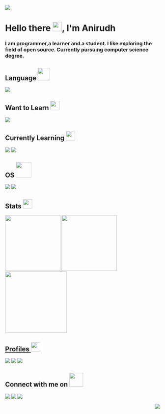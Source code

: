<img src="https://user-images.githubusercontent.com/94374523/143904768-1c329303-2810-4f41-8b9c-1a0f8cf9b183.png">

# Hello there <img src="https://raw.githubusercontent.com/MartinHeinz/MartinHeinz/master/wave.gif" width="30px">, I'm Anirudh
### I am programmer,a learner and a student. I like exploring the field of open source. Currently pursuing computer science degree. 
## Language <img src="https://cliply.co/wp-content/uploads/2021/07/392107260_SUNGLASSES_EMOJI_400px.gif" width="40px">
<img src="https://img.shields.io/badge/C%2B%2B-00599C?style=for-the-badge&logo=c%2B%2B&logoColor=white">

## Want to Learn <img src="https://icon2.cleanpng.com/20180203/pee/kisspng-india-drawing-pin-bulletin-board-manufacturing-pushpin-transparent-background-5a7581c1be5805.8890980315176503697797.jpg" width="30px">
<img src="https://img.shields.io/badge/Python-14354C?style=for-the-badge&logo=python&logoColor=white">

## Currently Learning <img src="https://thumbs.gfycat.com/PerfumedColossalGadwall-size_restricted.gif" width="30px">
<img src="https://img.shields.io/badge/Java-ED8B00?style=for-the-badge&logo=java&logoColor=white"> <img src="https://img.shields.io/badge/C-00599C?style=for-the-badge&logo=c&logoColor=white">

## OS <img src="https://www.animatedimages.org/data/media/56/animated-computer-image-0178.gif" width="50px">
<img src="https://img.shields.io/badge/Windows-0078D6?style=for-the-badge&logo=windows&logoColor=white" />  <img src="https://img.shields.io/badge/Ubuntu-E95420?style=for-the-badge&logo=ubuntu&logoColor=white" />

## Stats <img src="https://media.giphy.com/media/VEzBzSyEOKtXGuPIQw/giphy.gif" width="30px">
  
<a href="https://github.com/AnirudhDaya">
  <img height="180em" src="https://github-readme-stats.vercel.app/api?username=AnirudhDaya&theme=dracula&show_icons=true&&hide_border=true&count_private=true"/>
  <img height="180em" src="https://github-readme-stats.vercel.app/api/top-langs/?username=AnirudhDaya&layout=compact&langs_count=8&hide_border=true&theme=dracula"/>
  <img height="200em" src="https://activity-graph.herokuapp.com/graph?username=AnirudhDaya&hide_border=true&theme=dracula" />

## Profiles <img src="https://thumbs.gfycat.com/ExhaustedSpottedGazelle-size_restricted.gif" width="30px">
[<img src="https://img.shields.io/badge/linkedin-%230077B5.svg?&style=for-the-badge&logo=linkedin&logoColor=white">](https://www.linkedin.com/in/anirudh-dayanand-23a9051b6/)
[<img src="https://img.shields.io/badge/Stack_Overflow-FE7A16?style=for-the-badge&logo=stack-overflow&logoColor=white">](https://stackoverflow.com/users/17476515/anirudh-dayanand) [<img src="https://img.shields.io/badge/HR-HackerRank-green">](https://www.hackerrank.com/anirudhdaya)  

## Connect with me on <img src="https://lh3.googleusercontent.com/proxy/ovERi0r-4o-hNDbZKZIu6TOOzJDtSprx6WP3bu4ks79fwsfsGmurwWB5YsniIbYugcAlWD_noMA8KoYDjPdZeCw0wHm4q-7WXC_zprp_ZNLw3lEIQjgrrQ" width="45px">  
  [<img src="https://img.shields.io/badge/twitter-%231DA1F2.svg?&style=for-the-badge&logo=twitter&logoColor=white">](https://twitter.com/AnirudhDayanand)
 [<img src="https://img.shields.io/badge/Gmail-D14836?style=for-the-badge&logo=gmail&logoColor=white">](https://mail.google.com/mail/?view=cm&fs=1&to=anirudhdaya@gmail.com)
 [<img src="https://img.shields.io/badge/Discord-7289DA?style=for-the-badge&logo=discord&logoColor=white">](https://discordapp.com/users/Ron#5542)

<img src="https://img.shields.io/github/watchers/AnirudhDaya/AnirudhDaya.svg" align="right">
